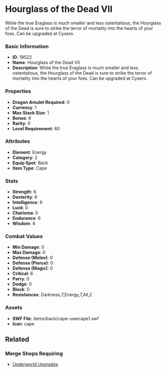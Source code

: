 # Hourglass of the Dead VII

While the true Eraglass is much smaller and less ostentatious, the Hourglass of the Dead is sure to strike the terror of mortality into the hearts of your foes. Can be upgraded at Cysero.

### Basic Information

- **ID**: 19522
- **Name**: Hourglass of the Dead VII
- **Description**: While the true Eraglass is much smaller and less ostentatious, the Hourglass of the Dead is sure to strike the terror of mortality into the hearts of your foes. Can be upgraded at Cysero.

### Properties

- **Dragon Amulet Required**: 0
- **Currency**: 1
- **Max Stack Size**: 1
- **Bonus**: 6
- **Rarity**: 0
- **Level Requirement**: 60

### Attributes

- **Element**: Energy
- **Category**: 2
- **Equip Spot**: Back
- **Item Type**: Cape

### Stats

- **Strength**: 6
- **Dexterity**: 6
- **Intelligence**: 6
- **Luck**: 0
- **Charisma**: 0
- **Endurance**: 6
- **Wisdom**: 6

### Combat Values

- **Min Damage**: 0
- **Max Damage**: 0
- **Defense (Melee)**: 0
- **Defense (Pierce)**: 0
- **Defense (Magic)**: 0
- **Critical**: 6
- **Parry**: 0
- **Dodge**: 0
- **Block**: 0
- **Resistances**: Darkness,7,Energy,7,All,2

### Assets

- **SWF File**: items/back/cape-uwecape1.swf
- **Icon**: cape

## Related

### Merge Shops Requiring

- [Underworld Upgrades](../merge-shops/319-underworld-upgrades.md)

